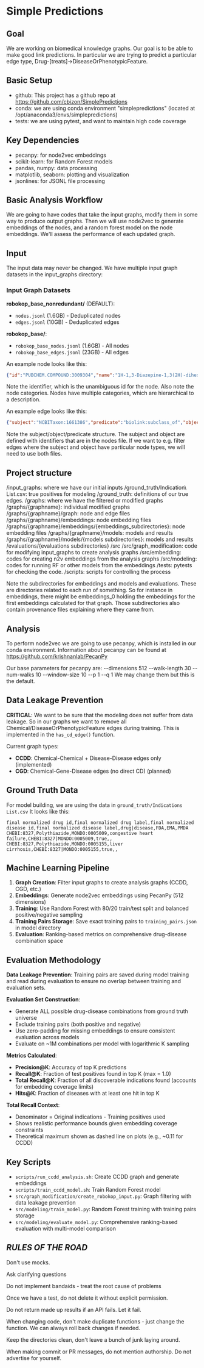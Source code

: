 # Simple Predictions

## Goal

We are working on biomedical knowledge graphs.  Our goal is to be able to make good link predictions.  In particular we are trying to predict a particular edge type, Drug-[treats]->DiseaseOrPhenotypicFeature.

## Basic Setup

* github: This project has a github repo at https://github.com/cbizon/SimplePredictions
* conda: we are using conda environment "simplepredictions" (located at /opt/anaconda3/envs/simplepredictions)
* tests: we are using pytest, and want to maintain high code coverage

## Key Dependencies

* pecanpy: for node2vec embeddings  
* scikit-learn: for Random Forest models
* pandas, numpy: data processing
* matplotlib, seaborn: plotting and visualization
* jsonlines: for JSONL file processing

## Basic Analysis Workflow

We are going to have codes that take the input graphs, modify them in some way to produce output graphs.  Then we will use node2vec to generate embeddings of the nodes, and a random forest model on the node embeddings.  We'll assess the performance of each updated graph.

## Input

The input data may never be changed. We have multiple input graph datasets in the input_graphs directory:

### Input Graph Datasets

**robokop_base_nonredundant/** (DEFAULT):
- `nodes.jsonl` (1.6GB) - Deduplicated nodes
- `edges.jsonl` (10GB) - Deduplicated edges  

**robokop_base/**:
- `robokop_base_nodes.jsonl` (1.6GB) - All nodes
- `robokop_base_edges.jsonl` (23GB) - All edges

An example node looks like this:
```json
{"id":"PUBCHEM.COMPOUND:3009304","name":"1H-1,3-Diazepine-1,3(2H)-dihexanoic acid, tetrahydro-5,6-dihydroxy-2-oxo-4,7-bis(phenylmethyl)-, (4R,5S,6S,7R)-","category":["biolink:SmallMolecule","biolink:MolecularEntity","biolink:ChemicalEntity","biolink:PhysicalEssence","biolink:ChemicalOrDrugOrTreatment","biolink:ChemicalEntityOrGeneOrGeneProduct","biolink:ChemicalEntityOrProteinOrPolypeptide","biolink:NamedThing","biolink:PhysicalEssenceOrOccurrent"],"equivalent_identifiers":["PUBCHEM.COMPOUND:3009304","CHEMBL.COMPOUND:CHEMBL29089","CAS:152928-75-1","INCHIKEY:XGEGDSLAQZJGCW-HHGOQMMWSA-N"]}
```

Note the identifier, which is the unambiguous id for the node.  Also note the node categories.  Nodes have multiple categories, which are hierarchical to a description.

An example edge looks like this:
```json
{"subject":"NCBITaxon:1661386","predicate":"biolink:subclass_of","object":"NCBITaxon:286","primary_knowledge_source":"infores:ubergraph","knowledge_level":"knowledge_assertion","agent_type":"manual_agent","original_subject":"NCBITaxon:1661386","original_object":"NCBITaxon:286"}
```

Note the subject/object/predicate structure. The subject and object are defined with identifiers that are in the nodes file.  If we want to e.g. filter edges where the subject and object have particular node types, we will need to use both files.


## Project structure
/input_graphs: where we have our initial inputs
/ground_truth/Indication\ List.csv: true positives for modeling
/ground_truth: definitions of our true edges.
/graphs: where we have the filtered or modified graphs
/graphs/{graphname}: individual modified graphs
/graphs/{graphname}/graph: node and edge files
/graphs/{graphname}/embeddings: node embedding files
/graphs/{graphname}/embeddings/{embeddings_subdirectories}: node embedding files
/graphs/{graphname}/models: models and results
/graphs/{graphname}/models/{models subdirectories}: models and results
/evaluations/{evaluations subdirectories}
/src
/src/graph_modification: code for modifying input_graphs to create analysis graphs
/src/embedding: codes for creating n2v embeddings from the analysis graphs
/src/modeling: codes for running RF or other models from the embeddings
/tests: pytests for checking the code.
/scripts: scripts for controlling the process

Note the subdirectories for embeddings and models and evaluations.  These are directories related to each run of something. So for instance in embeddings, there might be embeddings\_0 holding the embeddings for the first embeddings calculated for that graph.  Those subdirectories also contain provenance files explaining where they came from.

## Analysis

To perform node2vec we are going to use pecanpy, which is installed in our conda environment.
Information about pecanpy can be found at https://github.com/krishnanlab/PecanPy

Our base parameters for pecanpy are: --dimensions 512 --walk-length 30 --num-walks 10 --window-size 10 --p 1 --q 1
We may change them but this is the default.

## Data Leakage Prevention

**CRITICAL**: We want to be sure that the modeling does not suffer from data leakage. So in our graphs we want to remove all Chemical/DiseaseOrPhenotypicFeature edges during training. This is implemented in the `has_cd_edge()` function.

Current graph types:
- **CCDD**: Chemical-Chemical + Disease-Disease edges only (implemented)
- **CGD**: Chemical-Gene-Disease edges (no direct CD) (planned)

## Ground Truth Data

For model building, we are using the data in `ground_truth/Indications List.csv`
It looks like this:

```
final normalized drug id,final normalized drug label,final normalized disease id,final normalized disease label,drug|disease,FDA,EMA,PMDA
CHEBI:8327,Polythiazide,MONDO:0005009,congestive heart failure,CHEBI:8327|MONDO:0005009,true,,
CHEBI:8327,Polythiazide,MONDO:0005155,liver cirrhosis,CHEBI:8327|MONDO:0005155,true,,
```

## Machine Learning Pipeline

1. **Graph Creation**: Filter input graphs to create analysis graphs (CCDD, CGD, etc.)
2. **Embeddings**: Generate node2vec embeddings using PecanPy (512 dimensions)
3. **Training**: Use Random Forest with 80/20 train/test split and balanced positive/negative sampling
4. **Training Pairs Storage**: Save exact training pairs to `training_pairs.json` in model directory
5. **Evaluation**: Ranking-based metrics on comprehensive drug-disease combination space

## Evaluation Methodology

**Data Leakage Prevention**: Training pairs are saved during model training and read during evaluation to ensure no overlap between training and evaluation sets.

**Evaluation Set Construction**:
- Generate ALL possible drug-disease combinations from ground truth universe
- Exclude training pairs (both positive and negative) 
- Use zero-padding for missing embeddings to ensure consistent evaluation across models
- Evaluate on ~1M combinations per model with logarithmic K sampling

**Metrics Calculated**:
- **Precision@K**: Accuracy of top K predictions  
- **Recall@K**: Fraction of test positives found in top K (max = 1.0)
- **Total Recall@K**: Fraction of all discoverable indications found (accounts for embedding coverage limits)
- **Hits@K**: Fraction of diseases with at least one hit in top K

**Total Recall Context**: 
- Denominator = Original indications - Training positives used
- Shows realistic performance bounds given embedding coverage constraints
- Theoretical maximum shown as dashed line on plots (e.g., ~0.11 for CCDD)

## Key Scripts

- `scripts/run_ccdd_analysis.sh`: Create CCDD graph and generate embeddings
- `scripts/train_ccdd_model.sh`: Train Random Forest model  
- `src/graph_modification/create_robokop_input.py`: Graph filtering with data leakage prevention
- `src/modeling/train_model.py`: Random Forest training with training pairs storage
- `src/modeling/evaluate_model.py`: Comprehensive ranking-based evaluation with multi-model comparison


## ***RULES OF THE ROAD***

Don't use mocks. 

Ask clarifying questions

Do not implement bandaids - treat the root cause of problems

Once we have a test, do not delete it without explicit permission.  

Do not return made up results if an API fails.  Let it fail.

When changing code, don't make duplicate functions - just change the function. We can always roll back changes if needed.

Keep the directories clean, don't leave a bunch of junk laying around.

When making commit or PR messages, do not mention authorship. Do not advertise for yourself.
